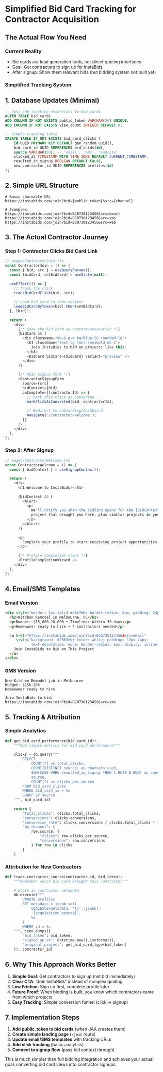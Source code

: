# Simplified Bid Card Tracking for Contractor Acquisition

## The Actual Flow You Need

### Current Reality
- Bid cards are lead generation tools, not direct quoting interfaces
- Goal: Get contractors to sign up for InstaBids
- After signup: Show them relevant bids (but bidding system not built yet)

### Simplified Tracking System

## 1. Database Updates (Minimal)

```sql
-- Just add tracking essentials to bid_cards
ALTER TABLE bid_cards
ADD COLUMN IF NOT EXISTS public_token VARCHAR(20) UNIQUE,
ADD COLUMN IF NOT EXISTS view_count INTEGER DEFAULT 0;

-- Simple tracking table
CREATE TABLE IF NOT EXISTS bid_card_clicks (
    id UUID PRIMARY KEY DEFAULT gen_random_uuid(),
    bid_card_id UUID REFERENCES bid_cards(id),
    source VARCHAR(50), -- 'email', 'sms', 'website'
    clicked_at TIMESTAMP WITH TIME ZONE DEFAULT CURRENT_TIMESTAMP,
    resulted_in_signup BOOLEAN DEFAULT FALSE,
    new_contractor_id UUID REFERENCES profiles(id)
);
```

## 2. Simple URL Structure

```
# Basic shareable URL
https://instabids.com/join?bid={public_token}&src={channel}

# Examples:
https://instabids.com/join?bid=BC0730123456&src=email
https://instabids.com/join?bid=BC0730123456&src=sms
https://instabids.com/join?bid=BC0730123456&src=web
```

## 3. The Actual Contractor Journey

### Step 1: Contractor Clicks Bid Card Link
```typescript
// pages/ContractorJoin.tsx
const ContractorJoin = () => {
  const { bid, src } = useQueryParams();
  const [bidCard, setBidCard] = useState(null);
  
  useEffect(() => {
    // Track the click
    trackBidCardClick(bid, src);
    
    // Load bid card to show context
    loadBidCardByToken(bid).then(setBidCard);
  }, [bid]);
  
  return (
    <div>
      {/* Show the bid card as context/motivation */}
      {bidCard && (
        <div className="mb-8 p-4 bg-blue-50 rounded-lg">
          <h3 className="text-lg font-semibold mb-2">
            Join InstaBids to bid on projects like this:
          </h3>
          <BidCard bidCard={bidCard} variant="preview" />
        </div>
      )}
      
      {/* Main signup form */}
      <ContractorSignupForm 
        source={src}
        bidContext={bid}
        onComplete={(contractorId) => {
          // Mark this click as converted
          markClickAsConverted(bid, contractorId);
          
          // Redirect to onboarding/dashboard
          navigate('/contractor/welcome');
        }}
      />
    </div>
  );
};
```

### Step 2: After Signup
```typescript
// pages/ContractorWelcome.tsx
const ContractorWelcome = () => {
  const { bidContext } = useSignupContext();
  
  return (
    <div>
      <h1>Welcome to InstaBids!</h1>
      
      {bidContext && (
        <Alert>
          <p>
            We'll notify you when the bidding opens for the {bidContext.project_type} 
            project that brought you here, plus similar projects in your area.
          </p>
        </Alert>
      )}
      
      <p>
        Complete your profile to start receiving project opportunities:
      </p>
      
      {/* Profile completion steps */}
      <ProfileCompletionWizard />
    </div>
  );
};
```

## 4. Email/SMS Templates

### Email Version
```html
<div style="border: 1px solid #e5e7eb; border-radius: 8px; padding: 24px;">
  <h2>Kitchen Remodel in Melbourne, FL</h2>
  <p>Budget: $15,000-20,000 • Timeline: Within 30 days</p>
  <p>Homeowner ready to hire • 4 contractors needed</p>
  
  <a href="https://instabids.com/join?bid=BC0730123456&src=email" 
     style="background: #2563eb; color: white; padding: 12px 24px; 
            text-decoration: none; border-radius: 6px; display: inline-block;">
    Join InstaBids to Bid on This Project
  </a>
</div>
```

### SMS Version
```
New Kitchen Remodel job in Melbourne
Budget: $15k-20k
Homeowner ready to hire

Join InstaBids to bid: 
https://instabids.com/join?bid=BC0730123456&src=sms
```

## 5. Tracking & Attribution

### Simple Analytics
```python
def get_bid_card_performance(bid_card_id):
    """Get simple metrics for bid card performance"""
    
    clicks = db.query("""
        SELECT 
            COUNT(*) as total_clicks,
            COUNT(DISTINCT source) as channels_used,
            SUM(CASE WHEN resulted_in_signup THEN 1 ELSE 0 END) as conversions,
            source,
            COUNT(*) as clicks_per_source
        FROM bid_card_clicks
        WHERE bid_card_id = %s
        GROUP BY source
    """, bid_card_id)
    
    return {
        "total_clicks": clicks.total_clicks,
        "conversions": clicks.conversions,
        "conversion_rate": clicks.conversions / clicks.total_clicks * 100,
        "by_channel": {
            row.source: {
                "clicks": row.clicks_per_source,
                "conversions": row.conversions
            } for row in clicks
        }
    }
```

### Attribution for New Contractors
```python
def track_contractor_source(contractor_id, bid_token):
    """Remember which bid card brought this contractor"""
    
    # Store in contractor metadata
    db.execute("""
        UPDATE profiles 
        SET metadata = jsonb_set(
            COALESCE(metadata, '{}'::jsonb),
            '{acquisition_source}',
            %s
        )
        WHERE id = %s
    """, json.dumps({
        "bid_token": bid_token,
        "signed_up_at": datetime.now().isoformat(),
        "original_project": get_bid_card_type(bid_token)
    }), contractor_id)
```

## 6. Why This Approach Works Better

1. **Simple Goal**: Get contractors to sign up (not bid immediately)
2. **Clear CTA**: "Join InstaBids" instead of complex quoting
3. **Low Friction**: Sign up first, complete profile later
4. **Future Proof**: When bidding is built, you know which contractors came from which projects
5. **Easy Tracking**: Simple conversion funnel (click → signup)

## 7. Implementation Steps

1. **Add public_token to bid cards** (when JAA creates them)
2. **Create simple landing page** (`/join` route)
3. **Update email/SMS templates** with tracking URLs
4. **Add click tracking** (basic analytics)
5. **Connect to signup flow** (pass bid context through)

This is much simpler than full bidding integration and achieves your actual goal: converting bid card views into contractor signups.
